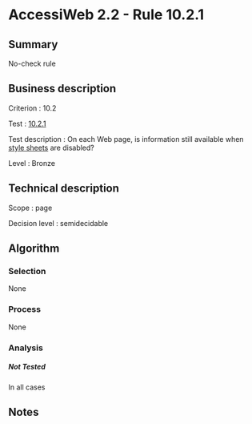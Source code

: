 # AccessiWeb 2.2 - Rule 10.2.1

## Summary

No-check rule

## Business description

Criterion : 10.2

Test :
[10.2.1](http://www.accessiweb.org/index.php/accessiweb-22-english-version.html#test-10-2-1)

Test description : On each Web page, is information still available when [style sheets](http://www.accessiweb.org/index.php/glossary-76.html#mFeuilleStyle) are disabled?

Level : Bronze

## Technical description

Scope : page

Decision level :
semidecidable

## Algorithm

### Selection

None

### Process

None

### Analysis

##### Not Tested

In all cases

## Notes



